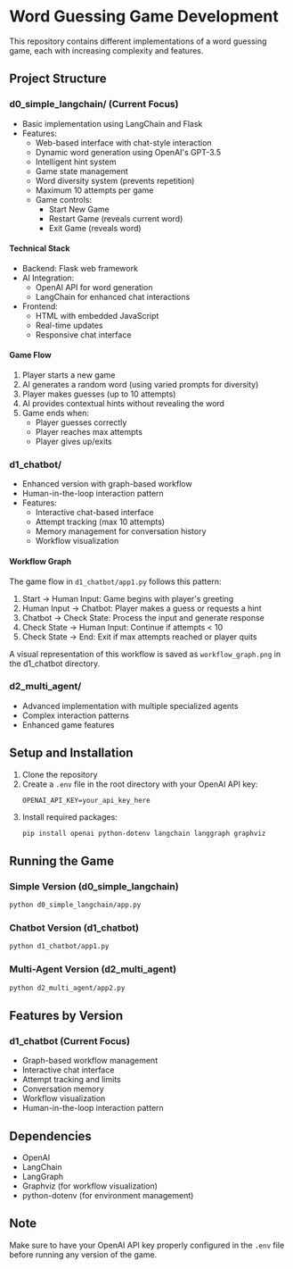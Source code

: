 # Word Guessing Game Development

This repository contains different implementations of a word guessing game, each with increasing complexity and features.

## Project Structure

### d0_simple_langchain/ (Current Focus)
- Basic implementation using LangChain and Flask
- Features:
  - Web-based interface with chat-style interaction
  - Dynamic word generation using OpenAI's GPT-3.5
  - Intelligent hint system
  - Game state management
  - Word diversity system (prevents repetition)
  - Maximum 10 attempts per game
  - Game controls:
    - Start New Game
    - Restart Game (reveals current word)
    - Exit Game (reveals word)

#### Technical Stack
- Backend: Flask web framework
- AI Integration: 
  - OpenAI API for word generation
  - LangChain for enhanced chat interactions
- Frontend: 
  - HTML with embedded JavaScript
  - Real-time updates
  - Responsive chat interface

#### Game Flow
1. Player starts a new game
2. AI generates a random word (using varied prompts for diversity)
3. Player makes guesses (up to 10 attempts)
4. AI provides contextual hints without revealing the word
5. Game ends when:
   - Player guesses correctly
   - Player reaches max attempts
   - Player gives up/exits

### d1_chatbot/
- Enhanced version with graph-based workflow
- Human-in-the-loop interaction pattern
- Features:
  - Interactive chat-based interface
  - Attempt tracking (max 10 attempts)
  - Memory management for conversation history
  - Workflow visualization

#### Workflow Graph
The game flow in `d1_chatbot/app1.py` follows this pattern:
1. Start → Human Input: Game begins with player's greeting
2. Human Input → Chatbot: Player makes a guess or requests a hint
3. Chatbot → Check State: Process the input and generate response
4. Check State → Human Input: Continue if attempts < 10
5. Check State → End: Exit if max attempts reached or player quits

A visual representation of this workflow is saved as `workflow_graph.png` in the d1_chatbot directory.

### d2_multi_agent/
- Advanced implementation with multiple specialized agents
- Complex interaction patterns
- Enhanced game features

## Setup and Installation

1. Clone the repository
2. Create a `.env` file in the root directory with your OpenAI API key:
   ```
   OPENAI_API_KEY=your_api_key_here
   ```
3. Install required packages:
   ```bash
   pip install openai python-dotenv langchain langgraph graphviz
   ```

## Running the Game

### Simple Version (d0_simple_langchain)
```bash
python d0_simple_langchain/app.py
```

### Chatbot Version (d1_chatbot)
```bash
python d1_chatbot/app1.py
```

### Multi-Agent Version (d2_multi_agent)
```bash
python d2_multi_agent/app2.py
```

## Features by Version

### d1_chatbot (Current Focus)
- Graph-based workflow management
- Interactive chat interface
- Attempt tracking and limits
- Conversation memory
- Workflow visualization
- Human-in-the-loop interaction pattern

## Dependencies
- OpenAI
- LangChain
- LangGraph
- Graphviz (for workflow visualization)
- python-dotenv (for environment management)

## Note
Make sure to have your OpenAI API key properly configured in the `.env` file before running any version of the game.
